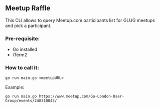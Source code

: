 ## Meetup Raffle

This CLI allows to query Meetup.com participants list for GLUG meetups and pick a participant.

### Pre-requisite:
- Go installed
- iTerm2

### How to call it:
`go run main.go <meetupURL>`

Example:
```
go run main.go https://www.meetup.com/Go-London-User-Group/events/248310043/
```
